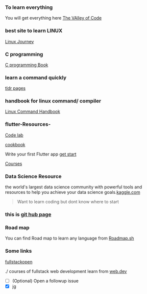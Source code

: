 ### To learn everything
You will get everything here
[The VAlley of Code](https://thevalleyofcode.com/)


### best site to learn LINUX
[Linux Journey](https://linuxjourney.com/)

### C programming 
[C programming Book](https://flaviocopes.com/books-dist/c-handbook.pdf)


### learn a command quickly 
[tldr pages](https://tldr.sh/)


### handbook for linux command/ compiler 
[Linux Command Handbook](https://flaviocopes.com/books-dist/cli-handbook.pdf)


### flutter-Resources-

[Code lab](https://codelabs.developers.google.com/codelabs/flutter-codelab-first#0)

[cookbook](https://docs.flutter.dev/cookbook)

Write your first Flutter app [get start](https://docs.flutter.dev/get-started/codelab)

[Courses](https://docs.flutter.dev/resources/courses)

### Data Science Resource
the world's largest data science community with powerful tools and resources to help you achieve your data science goals.[kaggle.com](https://www.kaggle.com/)

> Want to learn coding but dont know where to start

### this is [git hub page](https://docs.github.com/en/get-started/writing-on-github/getting-started-with-writing-and-formatting-on-github/basic-writing-and-formatting-syntax#links)


### Road map

You can find Road map to learn any language from [Roadmap.sh](https://roadmap.sh/)

### Some links 
[fullstackopen](https://fullstackopen.com/en/#course-contents)

 ./ courses of fullstack web development learn from [web.dev](https://web.dev/)

 - [ ] \(Optional) Open a followup issue
 - [X] jg
